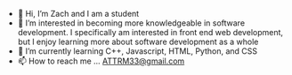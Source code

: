 - 👋 Hi, I’m Zach and I am a student
- 👀 I’m interested in becoming more knowledgeable in software development. I specifically am interested in front end web development, but I enjoy learning more about software development as a whole
- 🌱 I’m currently learning C++, Javascript, HTML, Python, and CSS
- 📫 How to reach me ... ATTRM33@gmail.com


<!---
ATTRM33/ATTRM33 is a ✨ special ✨ repository because its `README.md` (this file) appears on your GitHub profile.
You can click the Preview link to take a look at your changes.
--->
